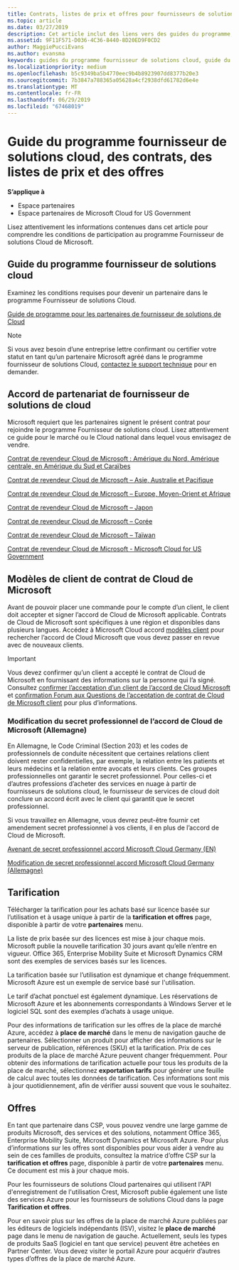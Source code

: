 ```yaml
---
title: Contrats, listes de prix et offres pour fournisseurs de solutions Cloud | Espace partenaires
ms.topic: article
ms.date: 03/27/2019
description: Cet article inclut des liens vers des guides du programme, des contrats de partenariat, des contrats client, des listes de prix et des offres pour fournisseurs de solutions Cloud.
ms.assetid: 9F11F571-D036-4C36-8440-8D20ED9F0CD2
author: MaggiePucciEvans
ms.author: evansma
keywords: guides du programme fournisseur de solutions cloud, guide du programme, contrats de partenariat, contrat client, listes de prix, offres
ms.localizationpriority: medium
ms.openlocfilehash: b5c9349ba5b4770eec9b4b8923907dd8377b20e3
ms.sourcegitcommit: 7b3847a788365a05628a4cf2938dfd61782d6e4e
ms.translationtype: MT
ms.contentlocale: fr-FR
ms.lasthandoff: 06/29/2019
ms.locfileid: "67468019"
---
```

# <a name="cloud-solution-provider-program-guide-agreements-price-lists-and-offers"></a>Guide du programme fournisseur de solutions cloud, des contrats, des listes de prix et des offres

**S’applique à**

-  Espace partenaires
-  Espace partenaires de Microsoft Cloud for US Government


Lisez attentivement les informations contenues dans cet article pour comprendre les conditions de participation au programme Fournisseur de solutions Cloud de Microsoft.

## <a name="cloud-solution-provider-program-guide"></a>Guide du programme fournisseur de solutions cloud

Examinez les conditions requises pour devenir un partenaire dans le programme Fournisseur de solutions Cloud.

[Guide de programme pour les partenaires de fournisseur de solutions de Cloud](https://go.microsoft.com/fwlink/p/?LinkId=617100)

>[!Note]
>Si vous avez besoin d’une entreprise lettre confirmant ou certifier votre statut en tant qu’un partenaire Microsoft agréé dans le programme fournisseur de solutions Cloud, [contactez le support technique](https://partner.microsoft.com/pcv/servicerequests/create) pour en demander.

## <a name="cloud-solution-provider-partner-agreement"></a>Accord de partenariat de fournisseur de solutions de cloud

Microsoft requiert que les partenaires signent le présent contrat pour rejoindre le programme Fournisseur de solutions cloud. Lisez attentivement ce guide pour le marché ou le Cloud national dans lequel vous envisagez de vendre.

[Contrat de revendeur Cloud de Microsoft : Amérique du Nord, Amérique centrale, en Amérique du Sud et Caraïbes](https://query.prod.cms.rt.microsoft.com/cms/api/am/binary/RE3g7eT)

[Contrat de revendeur Cloud de Microsoft – Asie, Australie et Pacifique](https://query.prod.cms.rt.microsoft.com/cms/api/am/binary/RE3g9Q5)

[Contrat de revendeur Cloud de Microsoft – Europe, Moyen-Orient et Afrique](https://query.prod.cms.rt.microsoft.com/cms/api/am/binary/RE3g9Q5)

[Contrat de revendeur Cloud de Microsoft – Japon](https://query.prod.cms.rt.microsoft.com/cms/api/am/binary/RE3gmQ9)

[Contrat de revendeur Cloud de Microsoft – Corée](https://query.prod.cms.rt.microsoft.com/cms/api/am/binary/RE3gf2k)

[Contrat de revendeur Cloud de Microsoft – Taïwan](https://query.prod.cms.rt.microsoft.com/cms/api/am/binary/RE3gmQ8)

[Contrat de revendeur Cloud de Microsoft - Microsoft Cloud for US Government](https://query.prod.cms.rt.microsoft.com/cms/api/am/binary/RE3gcrx)

## <a name="microsoft-cloud-agreement-customer-templates"></a>Modèles de client de contrat de Cloud de Microsoft

Avant de pouvoir placer une commande pour le compte d’un client, le client doit accepter et signer l’accord de Cloud de Microsoft applicable. Contrats de Cloud de Microsoft sont spécifiques à une région et disponibles dans plusieurs langues. Accédez à Microsoft Cloud accord [modèles client](agreements.md) pour rechercher l’accord de Cloud Microsoft que vous devez passer en revue avec de nouveaux clients.

>[!IMPORTANT]
>Vous devez confirmer qu’un client a accepté le contrat de Cloud de Microsoft en fournissant des informations sur la personne qui l’a signé. Consultez [confirmer l’acceptation d’un client de l’accord de Cloud Microsoft](confirm-consent.md) et [confirmation Forum aux Questions de l’acceptation de contrat de Cloud de Microsoft client](confirm-consent-faq.md) pour plus d’informations.

### <a name="professional-secrecy-amendment-to-the-microsoft-cloud-agreement-germany"></a>Modification du secret professionnel de l’accord de Cloud de Microsoft (Allemagne)

En Allemagne, le Code Criminal (Section 203) et les codes de professionnels de conduite nécessitent que certaines relations client doivent rester confidentielles, par exemple, la relation entre les patients et leurs médecins et la relation entre avocats et leurs clients. Ces groupes professionnelles ont garantir le secret professionnel. Pour celles-ci et d’autres professions d’acheter des services en nuage à partir de fournisseurs de solutions cloud, le fournisseur de services de cloud doit conclure un accord écrit avec le client qui garantit que le secret professionnel.

Si vous travaillez en Allemagne, vous devrez peut-être fournir cet amendement secret professionnel à vos clients, il en plus de l’accord de Cloud de Microsoft.

[Avenant de secret professionnel accord Microsoft Cloud Germany (EN)](https://go.microsoft.com/fwlink/?linkid=2030827&clcid=0x409)

[Modification de secret professionnel accord Microsoft Cloud Germany (Allemagne)](https://go.microsoft.com/fwlink/?linkid=2030827&clcid=0x407)

## <a name="pricing"></a>Tarification

Télécharger la tarification pour les achats basé sur licence basée sur l’utilisation et à usage unique à partir de la **tarification et offres** page, disponible à partir de votre **partenaires** menu.

La liste de prix basée sur des licences est mise à jour chaque mois. Microsoft publie la nouvelle tarification 30 jours avant qu’elle n’entre en vigueur. Office 365, Enterprise Mobility Suite et Microsoft Dynamics CRM sont des exemples de services basés sur les licences. 

La tarification basée sur l’utilisation est dynamique et change fréquemment. Microsoft Azure est un exemple de service basé sur l'utilisation.

Le tarif d’achat ponctuel est également dynamique. Les réservations de Microsoft Azure et les abonnements correspondants à Windows Server et le logiciel SQL sont des exemples d’achats à usage unique.

Pour des informations de tarification sur les offres de la place de marché Azure, accédez à **place de marché** dans le menu de navigation gauche de partenaires. Sélectionner un produit pour afficher des informations sur le serveur de publication, références (SKU) et la tarification. Prix de ces produits de la place de marché Azure peuvent changer fréquemment. Pour obtenir des informations de tarification actuelle pour tous les produits de la place de marché, sélectionnez **exportation tarifs** pour générer une feuille de calcul avec toutes les données de tarification. Ces informations sont mis à jour quotidiennement, afin de vérifier aussi souvent que vous le souhaitez.

## <a name="offers"></a>Offres

En tant que partenaire dans CSP, vous pouvez vendre une large gamme de produits Microsoft, des services et des solutions, notamment Office 365, Enterprise Mobility Suite, Microsoft Dynamics et Microsoft Azure. Pour plus d’informations sur les offres sont disponibles pour vous aider à vendre au sein de ces familles de produits, consultez la matrice d’offre CSP sur la **tarification et offres** page, disponible à partir de votre **partenaires** menu. Ce document est mis à jour chaque mois.

Pour les fournisseurs de solutions Cloud partenaires qui utilisent l'API d'enregistrement de l'utilisation Crest, Microsoft publie également une liste des services Azure pour les fournisseurs de solutions Cloud dans la page **Tarification et offres**.

Pour en savoir plus sur les offres de la place de marché Azure publiées par les éditeurs de logiciels indépendants (ISV), visitez le **place de marché** page dans le menu de navigation de gauche. Actuellement, seuls les types de produits SaaS (logiciel en tant que service) peuvent être achetées en Partner Center. Vous devez visiter le portail Azure pour acquérir d’autres types d’offres de la place de marché Azure.
